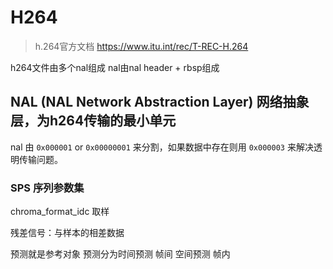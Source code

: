 # H264 

> h.264官方文档 https://www.itu.int/rec/T-REC-H.264

h264文件由多个nal组成
nal由nal header + rbsp组成

## NAL (NAL Network Abstraction Layer) 网络抽象层，为h264传输的最小单元

nal 由 `0x000001` or `0x00000001` 来分割，如果数据中存在则用 `0x000003` 来解决透明传输问题。


### SPS 序列参数集

chroma_format_idc 取样



残差信号：与样本的相差数据

预测就是参考对象
预测分为时间预测 帧间 空间预测 帧内